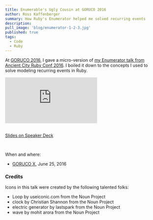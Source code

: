 ```yaml
---
title: Enumerable's Ugly Cousin at GORUCO 2016
author: Ross Kaffenberger
summary: How Ruby's Enumerator helped me solved recurring events
description:
pull_image: 'blog/enumerator-1-2-3.jpg'
published: true
tags:
  - Code
  - Ruby
---
```


At [GORUCO 2016](http://goruco.com/), I gave a micro-version of [my Enumerator talk from Ancient City Ruby
Conf 2016](/talks/ruby-enumerator.html). I boiled it down to the concepts I used
to solve modeling recurring events in Ruby.

<div class="video-container">
  <iframe src="https://www.youtube.com/embed/D2E7t19pG0E" frameborder="0" allowfullscreen></iframe>
</div>

<br />

[Slides on Speaker Deck](https://speakerdeck.com/rossta/enumerables-ugly-cousin-goruco-microtalk)

<script async class="speakerdeck-embed" data-id="b259e876252048fb8b753f6cd469f89d" data-ratio="1.33333333333333" src="//speakerdeck.com/assets/embed.js"></script>

<br />

When and where:

* [GORUCO X](http://goruco.com/), June 25, 2016

### Credits

Icons in this talk were created by the following talented folks:

* Loop by useiconic.com from the Noun Project
* clock by Christian Shannon from the Noun Project
* electric generator by lastspark from the Noun Project
* wave by mohit arora from the Noun Project
